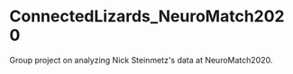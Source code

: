 # ConnectedLizards_NeuroMatch2020
Group project on analyzing Nick Steinmetz's data at NeuroMatch2020.
